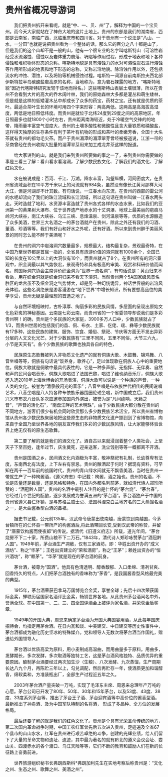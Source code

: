 # 贵州省概况导游词
　　我们把贵州拆开来看呢，就是“中、一、贝、州”了，解释为中国的一个宝贝州。而今天大家就站在了神舟大地的这片土地上。贵州的东部是我们的湖南省，西部是云南省，南临广西，北临重庆市和四川省。对于贵州有一个说法是“八山，一水，一分田”也就是说把贵州看为一个整体的话，那么它的百分之八十都是山了，但是我们的这个山却不是一般的山，他有一个很专业的名字叫喀斯特山（可溶性岩经受水流溶蚀、侵蚀以及岩体重力崩落、坍陷等作用过程，形成于地表和地下各种侵蚀和堆积物体形态的总称。喀斯特地貌是具有溶蚀力的水对可溶性岩石进行溶蚀等作用所形成的地表和地下形态的总称，又称岩溶地貌。除溶蚀作用以外，还包括流水的冲蚀、潜蚀，以及坍陷等机械侵蚀过程。喀斯特一词源自前南斯拉夫西北部伊斯特拉半岛碳酸盐岩高原的名称，当地称为，意为岩石裸露的地方，“喀斯特地貌”因近代喀斯特研究发轫于该地而得名。）这些喀斯特山表层土壤很薄，所以在贵州不会看到大片的高大的乔木阔叶林，我们的原始森林大多都是灌丛和萌生矮林，但是就是这样的低矮灌木丛中却成长了众多的药宝，药材之宝。还有就是优质的茶叶。最适合茶叶生长的环境可用四个字来形容：两高两低。这两高是高海拔高湿度，两低是地日照低纬度。而贵州是就位于北纬24度到29度之间的高原地区，年日照最多也就1800个小时左右，贵州距离南海较近，处于冷暖空气交锋的的地带，降雨量丰富空气湿度大，贵州的土壤多酸性和微酸性且含大量铁质和磷酸盐，这样得天独厚的生存条件有利于茶叶有机物的形成和茶叶的柔嫩芳香，全国十大名茶就有贵州的都匀毛尖茶。而产于贵州湄潭的湄潭翠芽曾经被报道说，江浙一带的茶商曾经在贵州收购大批量的湄潭翠芽用来加工成龙井茶这样的报道。

　　给大家讲到的山，就是我们来到贵州所要做的事之一了，来到贵州你需要做的事是三看三了解：看山看水看溶洞，了解少数民族文化、了解我们的酒文化、了解红色文化。

　　水在被说成是：百河、千江、万湖。降水丰富，沟壑纵横，河网密度大，在贵州省流域面积在10平方千米以上的河流就有984条，虽然没有像长江黄河那样大河大江，但是河湖却不计其数。有句话说，一江春水向东流，在贵州的西部的雷公河的水呢却流向了我们的珠江流域和长江流域，所以这句话在贵州叫做一江春水两头走。天时造就了地利，水资源丰富造就了贵州各式各样的水态水景，比如我们的亚洲第一的黄果树大瀑布、位于世界遗产地赤水的十丈洞瀑、地球上最美丽的疤痕马岭河大峡谷，南江大峡谷、乌江三峡、息烽温泉、剑河温泉等等，优质的水源酿造了众多美酒，世界三大名酒之一的茅台酒就产在贵州，除此之外还有我们的习酒、董酒、珍酒等等。我们有好山和好水之外呢，还有好酒。所以来到贵州醉于美丽风景的同时怎么能不醉于美酒呢？

　　在贵州的洞穴中岩溶洞穴数量最多，规模最大，结构最复杂，景观最奇特，在中国乃至世界都是首屈一指的，全省具有旅游价值的溶洞就有1000余个，全国已知的长度在10公里以上的大洞仅有10个，而贵州就占了8个。在贵州所有的洞穴景观中，织金洞最以其气势恢宏，景观奇特和具有极高的审美、观赏和科研价值而闻名，前国际洞穴协会主席评价织金洞为“世界一流名洞”，有句话说是：黄山归来不看岳，用在织金洞就是织金洞归来不看天下溶洞。当然贵州两个5A国家级风景名胜区的龙宫虽不及织金洞之气势博大，却是另一种幻恍诡异，神话世界般的岩溶风光体验。这些名洞绝景是游客漫游在“地下世界”中增长知识，所有要想高品位的美学享受，贵州无疑是最理想的首选之地了。

　　与自然环境相映衬，古朴淳厚、绚丽多彩的民族风情，多层面的呈现出原始文化色彩斑的神秘基因。云南是七彩云南，而贵州省的一个省委领导却说我们是多彩贵州啊！的确，贵州是个多民族的大家庭，3900多万人口中，少数民族就占了1/3，而贵州世居的包括我们的苗、侗、布衣、土家、仡佬、瑶、彝等少数民族就有17多种，这些民族的建筑、服饰、饮食、婚俗、祭祀、节庆等方面无不发出异彩分层的人文文化光芒。对于少数民族有“三里不同风，五里不同俗，大节三六九，小节是天天有”。各个少数民族的歌舞也独具各自的特色，

　　民族原生态歌舞被列入非物质文化遗产的就有侗族大歌、木鼓舞、锦鸡舞、八音坐唱等等，侗族有句话说“饭养身，歌养心”，足以体现歌在侗族人心中的重要地位。侗族大歌就是侗歌中最具代表性的，它是一种多声部，无指挥、无伴奏、自然和声的民间合唱音乐，侗族大歌唱进了法国巴黎，唱进了维也纳音乐厅，侗族大歌还入选2010年上海世博会的开场表演，侗族大歌可以说是一个种族的声音，一种人类的文化。被誉为“清泉般闪光的音乐”；八音坐唱是布依族世代相传的民间说唱艺术，八音坐唱是八人持各种布依族乐器围圈伦递坐唱，新中国成立后，我们贵州兴义市布衣八音队多次应邀参加国内外演出，被誉为是“凡间绝响，天籁之音”，“声音的活化石”，“南盘江畔的艺术明珠”，由于少数民族大都分散在贵州的不同地方，游客们很少有机会同时欣赏那么多少数民族艺术活宝，所以贵州省博物馆从贵州各少数民族聚居地把这些原生态的非物质文化遗产挪到到了省博物馆，向来自于全国乃至世界各地的朋友宣传我们多彩的少数民族风情，让大家能够体验世界上绝无仅有的原生态歌舞。

　　第二要了解的就是我们的酒文化了。酒自古以来就浸润着整个人类社会，上至天子下至百姓，逢年过节，庆生奠死，迎亲送客，洗尘饯别等等一概都离不开酒。

　　贵州是国酒之乡，民间酒文化内涵极为丰富，敬神祭祀有礼制，长幼尊卑有法度，东南西北有法度，上下左右有禁忌。贵州的酿酒起于何时？据现有资料，可早知在两千一百年前的战国时代，贵州的青山绿水间就无不飘香美酒，当时在贵州一带就生产了一种枸酱酒，《遵义府志》中记载：枸酱，酒之始也。贵州的名酒，不论是质量还是数量，还是风格和特色，在国内外都名列前茅，就如清代诗人郑珍所赞的：“酒冠黔人国”，贵州的名酒中最引人注目的是仁怀的“茅台烧”、“茅台春”，它经过几个世纪的酝酿，逐步发展成为誉满五洲的“茅台酒”。茅台酒独产于中国的贵州省遵义县仁怀镇，是与苏格兰威士忌、法国科涅克白兰地齐名的三大蒸馏名酒之一，是大曲酱香型白酒的鼻祖。

　　据史书记载，公元前135年，汉武帝令唐蒙出使南越，唐蒙饮到南越国，今茅台镇所在的仁怀县一带所产的构酱酒后,将此酒带回长安,受到汉武帝的称赞，并留了“唐蒙饮构酱而使夜郎”的传说。据清代《旧遵义府志》所载，道光年间，“茅台烧房不下二十家，所费山粮不下二万石。”1843年，清代诗人郑珍咏赞茅台“酒冠黔人国”。1949年前，茅台酒生产凋敝，仅有三家酒坊，即：华姓出资开办的“成义酒坊”、称之“华茅”；王姓出资建立的“荣和酒房”，称之“王茅”；赖姓出资办的“恒兴酒坊”，称“赖茅”。“华茅”就是现在的茅台酒的前身。

　　茅台酒，被尊为“国酒”。他具有色清透明、醇香馥郁、入口柔绵、清冽甘爽、回香持久的特点，人们把茅台酒独有的香味称为“茅香”，是我国酱香型风格最完美的典型。

　　1915年，茅台酒荣获巴拿马万国博览会金奖，享誉全球；先后十四次荣获国际金奖，蝉联历届国家名酒评比金奖，畅销世界各地。从此贵州茅台酒闻名中外，誉满全球。在中国第一、二、三、四全国评酒会上被评为家名酒，并荣获金盾奖章。

　　1949年的开国大典，周恩来确定茅台酒为开国大典国宴用酒，从此每年国庆招待会，均指定用茅台酒。在日内瓦和谈、中美建交、中日建交等历史性事件中，茅台酒都成为融化历史坚冰的特殊媒介。党和领导人无数次将茅台酒当作国礼，赠送给外国领导人。

　　茅台酒以优质高梁为原料，用小麦制成高温曲，而用曲量多于原料。用曲多，发酵期长，多次发酵，多次取酒等独特工艺，这是茅台酒风格独特、品质优异的重要原因。酿制茅台酒要经过两次加生沙（生粮）、八次发酵、九次蒸馏，生产周期长达八九个月，再陈贮三年以上，勾兑调配，然后再贮存一年，使酒质更加和谐醇香，绵软柔和，方准装瓶出厂，全部生产过程近五年之久。

　　2003年茅台酒产量突破一万吨，实现了毛泽东主席、周恩来总理年产万吨的心愿。茅台公司已开发了80年、50年、30年和15年茅台，以及53度、43度、38度、33度系列茅台等，推出了茅台王子酒、茅台迎宾酒等中高价位的酱香型酒。最新推出了神舟酒、及为中国军队特制的名将酒， 形成了多品种、全方位的发展格局。

　　最后还要了解的就是我们的红色文化了。贵州是个具有光荣革命传统的地方，第二次国内革命战争时期，中国工农红军曾先后五次进入贵州，足迹遍及全省67个县市的山山水水，红军在贵州进行艰苦卓绝的斗争，创建的光辉业绩，给人们留下了大量的革命文物和遗址、遗迹，其中最为著名的就有黔北的遵义会议会址、娄山关、四渡赤水的各个渡口、乌江天险等等，它们不断的教育和鼓励人们在新的长征路上奋勇前进。

　　世界旅游组织秘书长弗朗西斯科*弗朗加利先生在实地考察后称贵州是：“文化之州、生态之州、歌舞之州、美酒之州”。
